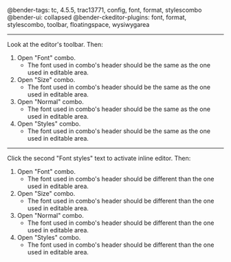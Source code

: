 @bender-tags: tc, 4.5.5, trac13771, config, font, format, stylescombo
@bender-ui: collapsed
@bender-ckeditor-plugins: font, format, stylescombo, toolbar, floatingspace, wysiwygarea

----
Look at the editor's toolbar. Then:

1. Open "Font" combo.
	* The font used in combo's header should be the same as the one used in editable area.
2. Open "Size" combo.
	* The font used in combo's header should be the same as the one used in editable area.
3. Open "Normal" combo.
	* The font used in combo's header should be the same as the one used in editable area.
4. Open "Styles" combo.
	* The font used in combo's header should be the same as the one used in editable area.

----
Click the second "Font styles" text to activate inline editor. Then:

1. Open "Font" combo.
	* The font used in combo's header should be different than the one used in editable area.
2. Open "Size" combo.
	* The font used in combo's header should be different than the one used in editable area.
3. Open "Normal" combo.
	* The font used in combo's header should be different than the one used in editable area.
4. Open "Styles" combo.
	* The font used in combo's header should be different than the one used in editable area.
